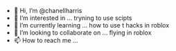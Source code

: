 - 👋 Hi, I’m @chanellharris
- 👀 I’m interested in ... tryning to use scipts
- 🌱 I’m currently learning ... how to use t hacks in roblox
- 💞️ I’m looking to collaborate on ... flying in roblox
- 📫 How to reach me ...

<!---
chanellharris/chanellharris is a ✨ special ✨ repository because its `README.md` (this file) appears on your GitHub profile.
You can click the Preview link to take a look at your changes.
--->

